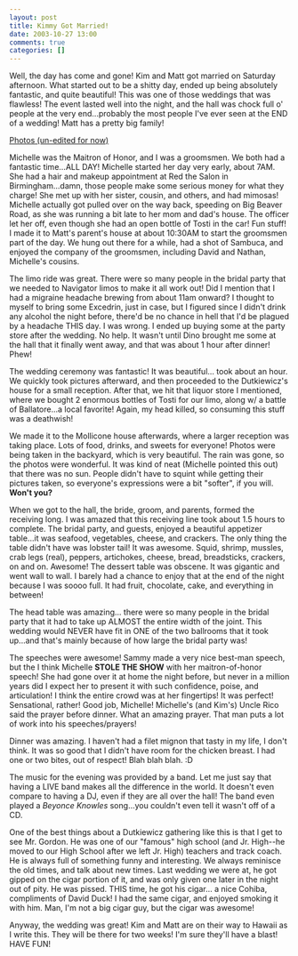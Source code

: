 ```yaml
---
layout: post
title: Kimmy Got Married!
date: 2003-10-27 13:00
comments: true
categories: []
---
```

Well, the day has come and gone! Kim and Matt got married on Saturday afternoon. What started out to be a shitty day, ended up being absolutely fantastic, and quite beautiful! This was one of those weddings that was flawless! The event lasted well into the night, and the hall was chock full o' people at the very end...probably the most people I've ever seen at the END of a wedding! Matt has a pretty big family!

<a href="http://www.filias.com/cgi-bin/album.pl?album=2003%20Albums/10.25.2003.KimAndMatt'sWedding" target="_blank">Photos (un-edited for now)</a>

Michelle was the Maitron of Honor, and I was a groomsmen. We both had a fantastic time...ALL DAY! Michelle started her day very early, about 7AM. She had a hair and makeup appointment at Red the Salon in Birmingham...damn, those people make some serious money for what they charge! She met up with her sister, cousin, and others, and had mimosas! Michelle actually got pulled over on the way back, speeding on Big Beaver Road, as she was running a bit late to her mom and dad's house. The officer let her off, even though she had an open bottle of Tosti in the car! Fun stuff! I made it to Matt's parent's house at about 10:30AM to start the groomsmen part of the day. We hung out there for a while, had a shot of Sambuca, and enjoyed the company of the groomsmen, including David and Nathan, Michelle's cousins.

The limo ride was great. There were so many people in the bridal party that we needed to Navigator limos to make it all work out! Did I mention that I had a migraine headache brewing from about 11am onward? I thought to myself to bring some Excedrin, just in case, but I figured since I didn't drink any alcohol the night before, there'd be no chance in hell that I'd be plagued by a headache THIS day. I was wrong. I ended up buying some at the party store after the wedding. No help. It wasn't until Dino brought me some at the hall that it finally went away, and that was about 1 hour after dinner! Phew!

The wedding ceremony was fantastic! It was beautiful... took about an hour. We quickly took pictures afterward, and then proceeded to the Dutkiewicz's house for a small reception. After that, we hit that liquor store I mentioned, where we bought 2 enormous bottles of Tosti for our limo, along w/ a battle of Ballatore...a local favorite! Again, my head killed, so consuming this stuff was a deathwish!

We made it to the Mollicone house afterwards, where a larger reception was taking place. Lots of food, drinks, and sweets for everyone! Photos were being taken in the backyard, which is very beautiful. The rain was gone, so the photos were wonderful. It was kind of neat (Michelle pointed this out) that there was no sun. People didn't have to squint while getting their pictures taken, so everyone's expressions were a bit "softer", if you will. <b>Won't you?</b>

When we got to the hall, the bride, groom, and parents, formed the receiving long. I was amazed that this receiving line took about 1.5 hours to complete. The bridal party, and guests, enjoyed a beautiful appetizer table...it was seafood, vegetables, cheese, and crackers. The only thing the table didn't have was lobster tail! It was awesome. Squid, shrimp, mussles, crab legs (real), peppers, artichokes, cheese, bread, breadsticks, crackers, on and on. Awesome! The dessert table was obscene. It was gigantic and went wall to wall. I barely had a chance to enjoy that at the end of the night because I was soooo full. It had fruit, chocolate, cake, and everything in between!

The head table was amazing... there were so many people in the bridal party that it had to take up ALMOST the entire width of the joint. This wedding would NEVER have fit in ONE of the two ballrooms that it took up...and that's mainly because of how large the bridal party was!

The speeches were awesome! Sammy made a very nice best-man speech, but the I think Michelle <b>STOLE THE SHOW</b> with her maitron-of-honor speech! She had gone over it at home the night before, but never in a million years did I expect her to present it with such confidence, poise, and articulation! I think the entire crowd was at her fingertips! It was perfect! Sensational, rather! Good job, Michelle! Michelle's (and Kim's) Uncle Rico said the prayer before dinner. What an amazing prayer. That man puts a lot of work into his speeches/prayers!

Dinner was amazing. I haven't had a filet mignon that tasty in my life, I don't think. It was so good that I didn't have room for the chicken breast. I had one or two bites, out of respect! Blah blah blah. :D

The music for the evening was provided by a band. Let me just say that having a LIVE band makes all the difference in the world. It doesn't even compare to having a DJ, even if they are all over the hall! The band even played a <i>Beyonce Knowles</i> song...you couldn't even tell it wasn't off of a CD.

One of the best things about a Dutkiewicz gathering like this is that I get to see Mr. Gordon. He was one of our "famous" high school (and Jr. High--he moved to our High School after we left Jr. High) teachers and track coach. He is always full of something funny and interesting. We always reminisce the old times, and talk about new times. Last wedding we were at, he got gipped on the cigar portion of it, and was only given one later in the night out of pity. He was pissed. THIS time, he got his cigar... a nice Cohiba, compliments of David Duck! I had the same cigar, and enjoyed smoking it with him. Man, I'm not a big cigar guy, but the cigar was awesome!

Anyway, the wedding was great! Kim and Matt are on their way to Hawaii as I write this. They will be there for two weeks! I'm sure they'll have a blast! HAVE FUN!
